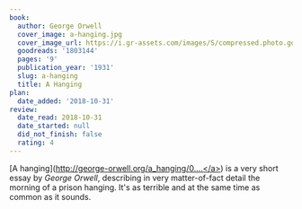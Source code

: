 ```yaml
---
book:
  author: George Orwell
  cover_image: a-hanging.jpg
  cover_image_url: https://i.gr-assets.com/images/S/compressed.photo.goodreads.com/books/1377920636l/1803144._SY160_.jpg
  goodreads: '1803144'
  pages: '9'
  publication_year: '1931'
  slug: a-hanging
  title: A Hanging
plan:
  date_added: '2018-10-31'
review:
  date_read: 2018-10-31
  date_started: null
  did_not_finish: false
  rating: 4
---
```


[A hanging](<a target="_blank" href="http://george-orwell.org/a_hanging/0.html" rel="nofollow">http://george-orwell.org/a_hanging/0....</a>) is a very short essay by *George Orwell*, describing in very matter-of-fact detail the morning of a prison hanging. It's as terrible and at the same time as common as it sounds.
